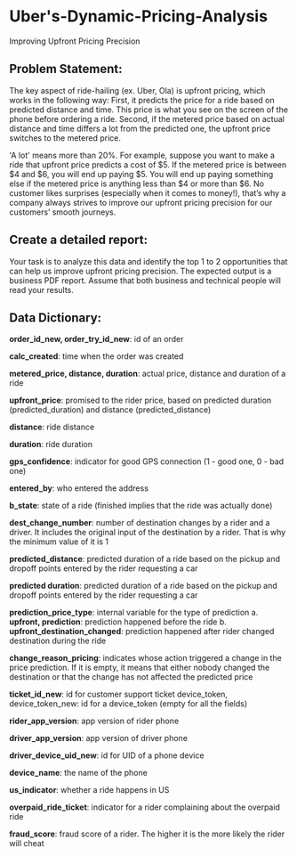 # Uber's-Dynamic-Pricing-Analysis
Improving Upfront Pricing Precision

Problem Statement:
------------------
The key aspect of ride-hailing (ex. Uber, Ola) is upfront pricing, which works in the following way:
First, it predicts the price for a ride based on predicted distance and time. This price is what you see on the
screen of the phone before ordering a ride.
Second, if the metered price based on actual distance and time differs a lot from the predicted one, the upfront
price switches to the metered price.

'A lot' means more than 20%. For example, suppose you want to make a ride that upfront price predicts a cost
of $5. If the metered price is between $4 and $6, you will end up paying $5. You will end up paying something
else if the metered price is anything less than $4 or more than $6.
No customer likes surprises (especially when it comes to money!), that’s why a company always strives to
improve our upfront pricing precision for our customers’ smooth journeys.

Create a detailed report:
-------------------------
Your task is to analyze this data and identify the top 1 to 2 opportunities that can help us improve upfront pricing precision. 
The expected output is a business PDF report. Assume that both business and technical people will read your results.

Data Dictionary:
----------------
**order_id_new, order_try_id_new**: id of an order

**calc_created**: time when the order was created

**metered_price, distance, duration**: actual price, distance and duration of a ride

**upfront_price**: promised to the rider price, based on predicted duration (predicted_duration) and
distance (predicted_distance)

**distance**: ride distance

**duration**: ride duration

**gps_confidence**: indicator for good GPS connection (1 - good one, 0 - bad one)

**entered_by**: who entered the address

**b_state**: state of a ride (finished implies that the ride was actually done)

**dest_change_number**: number of destination changes by a rider and a driver. It includes the original input of
the destination by a rider. That is why the minimum value of it is 1

**predicted_distance**: predicted duration of a ride based on the pickup and dropoff points entered by the
rider requesting a car

**predicted duration**: predicted duration of a ride based on the pickup and dropoff points entered by the
rider requesting a car

**prediction_price_type**: internal variable for the type of prediction
a. **upfront, prediction**: prediction happened before the ride
b. **upfront_destination_changed**: prediction happened after rider changed destination during the ride

**change_reason_pricing**: indicates whose action triggered a change in the price prediction. If it is empty, it
means that either nobody changed the destination or that the change has not affected
the predicted price

**ticket_id_new**: id for customer support ticket
device_token, device_token_new: id for a device_token (empty for all the fields)

**rider_app_version**: app version of rider phone

**driver_app_version**: app version of driver phone

**driver_device_uid_new**: id for UID of a phone device

**device_name**: the name of the phone

**us_indicator**: whether a ride happens in US

**overpaid_ride_ticket**: indicator for a rider complaining about the overpaid ride

**fraud_score**: fraud score of a rider. The higher it is the more likely the rider will cheat
